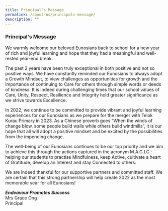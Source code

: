 ```yaml
---
title: Principal's Message
permalink: /about-us/principals-message/
description: ""
---
```

### Principal's Message

  

We warmly welcome our beloved Eunosians back to school for a new year of rich and joyful learning and hope that they had a meaningful and well-rested year-end break.

  

The past 2 years have been truly exceptional in both positive and not so positive ways. We have constantly reminded our Eunosians to always adopt a Growth Mindset, to view challenges as opportunities for growth and the importance of continuing to Care for others through simple words or deeds of kindness. It is indeed during challenging times that our school values of Care, Unity, Respect, Resilience and Integrity hold greater significance as we strive towards Excellence.

  

In 2022, we continue to be committed to provide vibrant and joyful learning experiences for our Eunosians as we prepare for the merger with Telok Kurau Primary in 2023. As a Chinese proverb goes “When the winds of change blow, some people build walls while others build windmills”, it is our hope that all will adopt a positive mindset and be excited by the possibilities from the impending change.

The well-being of our Eunosians continues to be our top priority and we aim to achieve this through the actions captured in the acronym M.A.G.I.C :  helping our students to practise Mindfulness, keep Active, cultivate a heart of Gratitude, develop an Interest and stay Connected to others. 

  

We are indeed thankful for our supportive partners and committed staff. We are certain that this strong partnership will help create 2022 as the most memorable year for all Eunosians!

  

_**Endeavour Promotes Success**_  
Mrs Grace Ong  
Principal